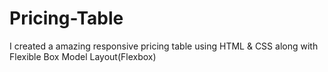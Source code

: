 # Pricing-Table
I created a amazing responsive pricing table using HTML &amp; CSS along with Flexible Box Model Layout(Flexbox)
